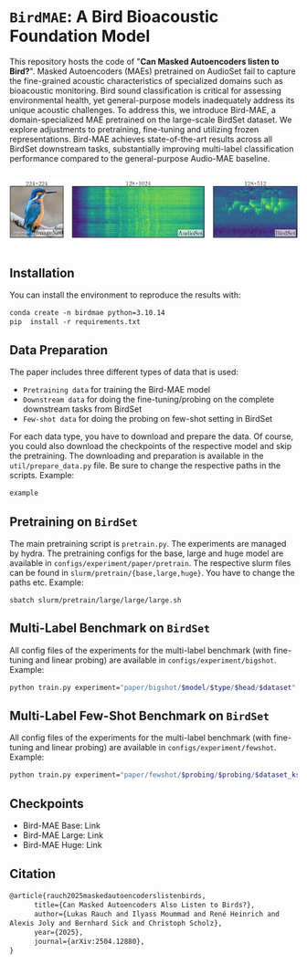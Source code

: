 # `BirdMAE`: A Bird Bioacoustic Foundation Model 

This repository hosts the code of "**Can Masked Autoencoders listen to Bird?**".  Masked Autoencoders (MAEs) pretrained on AudioSet fail to capture the fine-grained acoustic characteristics of specialized domains such as bioacoustic monitoring. Bird sound classification is critical for assessing environmental health, yet general-purpose models inadequately address its unique acoustic challenges. To address this, we introduce Bird-MAE, a domain-specialized MAE pretrained on the large-scale BirdSet dataset. We explore adjustments to pretraining, fine-tuning and utilizing frozen representations. Bird-MAE achieves state-of-the-art results across all BirdSet downstream tasks, substantially improving multi-label classification performance compared to the general-purpose Audio-MAE baseline. 

<br>
<div align="center">
  <img src="https://github.com/DBD-research-group/Bird-MAE/blob/main/docs/imgs/GA.png" alt="logo", width=700>
</div>
<br>

## Installation
You can install the environment to reproduce the results with: 

```
conda create -n birdmae python=3.10.14
pip  install -r requirements.txt
```

## Data Preparation
The paper includes three different types of data that is used: 

- `Pretraining data` for training the Bird-MAE model
- `Downstream data` for doing the fine-tuning/probing on the complete downstream tasks from BirdSet
- `Few-shot data` for doing the probing on few-shot setting in BirdSet

For each data type, you have to download and prepare the data. Of course, you could also download the checkpoints of the respective model and skip the pretraining. The downloading and preparation is available in the `util/prepare_data.py` file. 
Be sure to change the respective paths in the scripts. Example:

```python
example
```

## Pretraining on `BirdSet`

The main pretraining script is `pretrain.py`. The experiments are managed by hydra. The pretraining configs for the base, large and huge model are available in `configs/experiment/paper/pretrain`. The respective slurm files can be found in `slurm/pretrain/{base,large,huge}`. You have to change the paths etc. Example: 
```
sbatch slurm/pretrain/large/large/large.sh
```

## Multi-Label Benchmark on `BirdSet`

All config files of the experiments for the multi-label benchmark (with fine-tuning and linear probing) are available in `configs/experiment/bigshot`. Example: 

``` bash
python train.py experiment="paper/bigshot/$model/$type/$head/$dataset"
```

## Multi-Label Few-Shot Benchmark on `BirdSet`

All config files of the experiments for the multi-label benchmark (with fine-tuning and linear probing) are available in `configs/experiment/fewshot`. Example: 

``` bash
python train.py experiment="paper/fewshot/$probing/$probing/$dataset_kshots"
```

## Checkpoints
- Bird-MAE Base: Link
- Bird-MAE Large: Link
- Bird-MAE Huge: Link

## Citation 
```
@article{rauch2025maskedautoencoderslistenbirds,
      title={Can Masked Autoencoders Also Listen to Birds?}, 
      author={Lukas Rauch and Ilyass Moummad and René Heinrich and Alexis Joly and Bernhard Sick and Christoph Scholz},
      year={2025},
      journal={arXiv:2504.12880},
}
```

